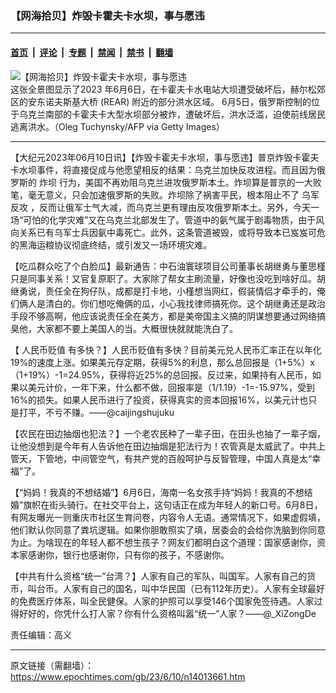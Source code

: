 ### 【网海拾贝】炸毁卡霍夫卡水坝，事与愿违

---

#### [首页](../../../..?n14013661) &nbsp;|&nbsp; [评论](../../../../../epoch-comment?n14013661) &nbsp;|&nbsp; [专题](../../../../../epoch-special?n14013661) &nbsp;|&nbsp; [禁闻](../../../../../epoch-news?n14013661) &nbsp;|&nbsp; [禁书](../../../../../books?n14013661) &nbsp;|&nbsp; [翻墙](https://github.com/gfw-breaker/nogfw/blob/master/README.md?n14013661)


<div><img alt="【网海拾贝】炸毁卡霍夫卡水坝，事与愿违" class="attachment-djy_600_400 size-djy_600_400 wp-post-image" src="https://i.epochtimes.com/assets/uploads/2023/06/id14011183-GettyImages-1258480071-600x400.jpg"/>
<div class="caption">
 这张全景图显示了2023 年6月6日，在卡霍夫卡水电站大坝遭受破坏后，赫尔松郊区的安东诺夫斯基大桥 (REAR) 附近的部分洪水区域。 6月5日，俄罗斯控制的位于乌克兰南部的卡霍夫卡大型水坝部分被炸，遭破坏后，洪水泛滥，迫使前线居民逃离洪水。（Oleg Tuchynsky/AFP via Getty Images）
</div></div><hr/><div class="post_content" id="artbody" itemprop="articleBody">
 <!-- article content begin -->
 <p>
  【大纪元2023年06月10日讯】【炸毁卡霍夫卡水坝，事与愿违】普京炸毁卡霍夫卡水坝事件，将直接促成与他愿望相反的结果：乌克兰加快反攻进程。而且因为俄罗斯的
  <ok href="https://www.epochtimes.com/gb/tag/%E7%82%B8%E5%9D%9D.html">
   炸坝
  </ok>
  行为，美国不再劝阻乌克兰进攻俄罗斯本土。炸坝算是普京的一大败笔，毫无意义，只会加速俄罗斯的失败。炸坝除了祸害平民，根本阻止不了
  <ok href="https://www.epochtimes.com/gb/tag/%E4%B9%8C%E5%86%9B%E5%8F%8D%E6%94%BB.html">
   乌军反攻
  </ok>
  ，反而让俄军士气大减，而乌克兰更有理由反攻俄罗斯本土。另外，今天一场“可怕的化学灾难”又在乌克兰北部发生了。管道中的氨气属于剧毒物质，由于风向关系已有乌军士兵因氨中毒死亡。此外，这条管道被毁，或将导致本已岌岌可危的黑海运粮协议彻底终结，或引发又一场环境灾难。
 </p>
 <p>
  【吃瓜群众吃了个白脸瓜】最新通告：中石油寰球项目公司董事长胡继勇与董思槿只是同事关系！又官复原职了。大家除了帮女主刷流量，好像也没吃到啥好瓜。胡继勇说，责任全在狗仔队，成都是打卡地，小槿想当网红，假装情侣才牵手的，俺们俩人是清白的。你们想吃俺俩的瓜，小心我找律师搞死你。这个胡继勇还是政治手段不够高啊，他应该说责任全在美方，都是美帝国主义搞的阴谋想要通过网络搞臭他，大家都不要上美国人的当。大概很快就就能洗白了。
 </p>
 <p>
  【
  <ok href="https://www.epochtimes.com/gb/tag/%E4%BA%BA%E6%B0%91%E5%B8%81%E8%B4%AC%E5%80%BC.html">
   人民币贬值
  </ok>
  有多快？】人民币贬值有多快？目前美元兑人民币汇率正在以年化19%的速度上涨。如果美元存定期，获得5%的利息，那么总回报是（1+5%）x（1+19%）-1=24.95%，获得将近25%的总回报。反过来，如果持有人民币，如果以美元计价，一年下来，什么都不做，回报率是（1/1.19）-1=-15.97%，受到16%的损失。如果人民币进行了投资，获得真实的资本回报16%，以美元计也只是打平，不亏不赚。——@caijingshujuku
 </p>
 <p>
  【农民在田边抽烟也犯法？】一个老农民种了一辈子田，在田头也抽了一辈子烟，让他没想到是今年有人告诉他在田边抽烟是犯法行为！农管真是太威武了。中共上管天，下管地，中间管空气，有共产党的百般呵护与反智管理，中国人真是太“幸福”了。
 </p>
 <p>
  【“妈妈！我真的不想结婚”】6月6日，海南一名女孩手持“妈妈！我真的不想结婚”旗帜在街头骑行。在社交平台上，这句话正在成为年轻人的新口号。6月8日，有网友曝光一则重庆市社区生育问卷，内容令人无语。通常情况下，如果虚假填，他们默认你同意了粪坑逻辑。如果你胆敢照实了填，居委会的会给你洗脑到你同意为止。为啥现在的年轻人都不想生孩子？网友们都明白这个道理：国家感谢你，资本家感谢你，银行也感谢你，只有你的孩子，不感谢你。
 </p>
 <p>
  【中共有什么资格“统一”台湾？】人家有自己的军队，叫国军。人家有自己的货币，叫台币。人家有自己的国名，叫中华民国（已有112年历史）。人家有全球最好的免费医疗体系，叫全民健保。人家的护照可以享受146个国家免签待遇。人家过得好好的，你凭什么打人家？你有什么资格叫嚣“统一”人家？——@_XiZongDe
 </p>
 <p>
  责任编辑：高义
 </p>
 <!-- article content end -->
 <div id="below_article_ad">
 </div>
</div>


---

原文链接（需翻墙）：https://www.epochtimes.com/gb/23/6/10/n14013661.htm